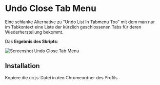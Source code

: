 # Undo Close Tab Menu
Eine schlanke Alternative zu "Undo List In Tabmenu Too" mit dem man nur im Tabkontext eine Liste der kürzlich geschlossenen Tabs für deren 
Wiederherstellung bekommt.

Das **Ergebnis des Skripts**:

![Screenshot Undo Close Tab Menu](https://github.com/ardiman/userChrome.js/raw/master/inspector_de_info/scr_inspector_de_info.png)

## Installation
Kopiere die uc.js-Datei in den Chromeordner des Profils.